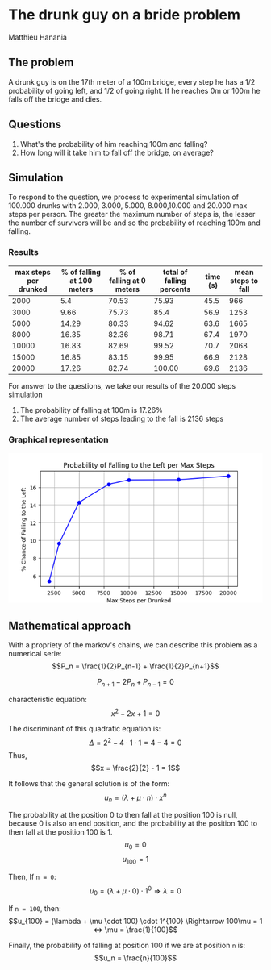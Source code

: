 # The drunk guy on a bride problem

Matthieu Hanania

## The problem
A drunk guy is on the 17th meter of a 100m bridge, every step he has a 1/2 probability of going left, and 1/2 of going right. If he reaches 0m or 100m he falls off the bridge and dies.

## Questions
1) What's the probability of him reaching 100m and falling?
2) How long will it take him to fall off the bridge, on average? 


## Simulation

To respond to the question, we process to experimental simulation of 100.000 drunks with 2.000, 3.000, 5.000, 8.000,10.000 and 20.000 max steps per person.
The greater the maximum number of steps is, the lesser the number of survivors will be and so the probability of reaching 100m and falling.

### Results
| max steps per drunked | % of falling at 100 meters  | % of falling at 0 meters | total of falling percents | time (s) | mean steps to fall |
|-----------------------|---------------------------------|------------------------------------|------------------|----------|-------|
| 2000                  | 5.4                             | 70.53                              | 75.93            | 45.5     |966    |
| 3000                  | 9.66                            | 75.73                              | 85.4             | 56.9     |1253   |
| 5000                  | 14.29                           | 80.33                              | 94.62            | 63.6     |1665   |
| 8000                  | 16.35                           | 82.36                              | 98.71            | 67.4     |1970   |
| 10000                 | 16.83                           | 82.69                              | 99.52            | 70.7     |2068   |
| 15000                 | 16.85                           | 83.15                              | 99.95            | 66.9     |2128   |
| 20000                 | 17.26                           | 82.74                              | 100.00           | 69.6     |2136   |

For answer to the questions, we take our results of the 20.000 steps simulation
1) The probability of falling at 100m is 17.26%
2) The average number of steps leading to the fall is 2136 steps

### Graphical representation
![A graphical representation of %chance of falling to the left per max steps](figure.png)


## Mathematical approach

With a propriety of the markov's chains, we can describe this problem as a numerical serie:
$$P_n = \frac{1}{2}P_{n-1} + \frac{1}{2}P_{n+1}$$

$$P_{n+1} - 2P_n + P_{n-1} =0 $$

characteristic equation:
$$x^2 - 2x + 1 = 0$$

The discriminant of this quadratic equation is:
$$\Delta = 2^2 - 4 \cdot 1 \cdot 1 = 4 - 4 = 0$$
Thus, $$x = \frac{2}{2} - 1 = 1$$

It follows that the general solution is of the form:
$$u_n = (\lambda + \mu \cdot n) \cdot x^n$$

The probability at the position 0 to then fall at the position 100 is null, because 0 is also an end position, and the probability at the position 100 to then fall at the position 100 is 1.
$$u_0 = 0$$ $$u_{100} = 1$$

Then, If `n = 0`:
$$u_0 = (\lambda + \mu \cdot 0) \cdot 1^0 \Rightarrow \lambda = 0$$

If `n = 100`, then:
$$u_{100} = (\lambda + \mu \cdot 100) \cdot 1^{100} \Rightarrow 100\mu = 1 <=> \mu = \frac{1}{100}$$

Finally,  the probability of falling at position 100 if we are at position `n` is:
$$u_n = \frac{n}{100}$$








